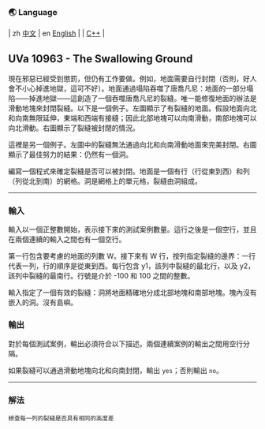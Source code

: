 ### 🌏 **Language**
| zh [中文](md10963_zh.md) | en [English](md10963_en.md) | 
| [C++](UVa10963.cpp) |


<aside>

## **UVa 10963 - The Swallowing Ground**

現在邪惡已經受到懲罰，但仍有工作要做。例如，地面需要自行封閉（否則，好人會不小心掉進地獄，這可不好）。地面通過塌陷吞噬了唐喬凡尼：地面的一部分塌陷——掉進地獄——這創造了一個吞噬唐喬凡尼的裂縫。唯一能修復地面的辦法是滑動地塊來封閉裂縫。以下是一個例子。左圖顯示了有裂縫的地面。假設地面向北和向南無限延伸，東端和西端有接縫；因此北部地塊可以向南滑動，南部地塊可以向北滑動。右圖顯示了裂縫被封閉的情況。

這裡是另一個例子。左圖中的裂縫無法通過向北和向南滑動地面來完美封閉。右圖顯示了最佳努力的結果：仍然有一個洞。

編寫一個程式來確定裂縫是否可以被封閉。地面是一個有行（行從東到西）和列（列從北到南）的網格。洞是網格上的單元格，裂縫由洞組成。

---

### **輸入**

輸入以一個正整數開始，表示接下來的測試案例數量。這行之後是一個空行，並且在兩個連續的輸入之間也有一個空行。

第一行包含要考慮的地面的列數 W。接下來有 W 行，按列指定裂縫的邊界：一行代表一列，行的順序是從東到西。每行包含 y1，該列中裂縫的最北行，以及 y2，該列中裂縫的最南行。行號是介於 -100 和 100 之間的整數。

輸入指定了一個有效的裂縫：洞將地面精確地分成北部地塊和南部地塊。塊內沒有嵌入的洞。沒有島嶼。

### **輸出**

對於每個測試案例，輸出必須符合以下描述。兩個連續案例的輸出之間用空行分隔。

如果裂縫可以通過滑動地塊向北和向南封閉，輸出 `yes`；否則輸出 `no`。

---

</aside>

### 解法
<aside>

    檢查每一列的裂縫是否具有相同的高度差 
</aside>
